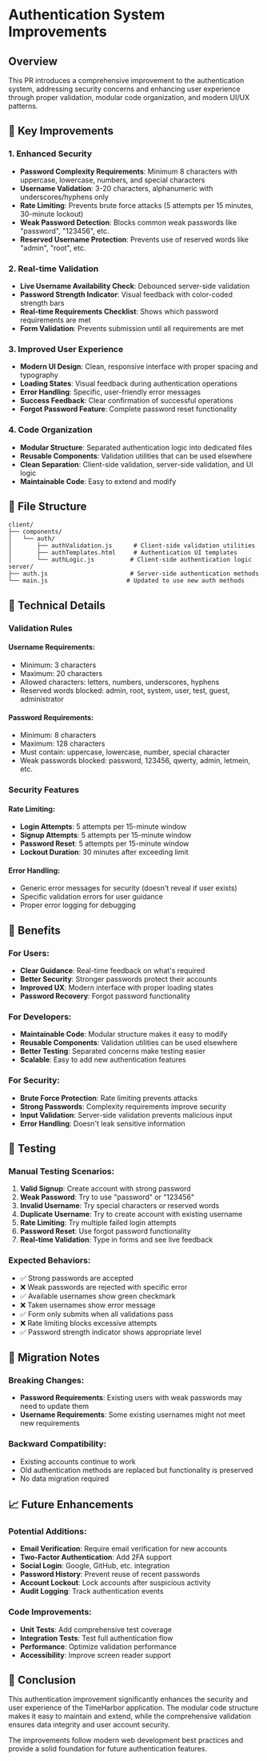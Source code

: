 # Authentication System Improvements

## Overview
This PR introduces a comprehensive improvement to the authentication system, addressing security concerns and enhancing user experience through proper validation, modular code organization, and modern UI/UX patterns.

## 🚀 Key Improvements

### 1. **Enhanced Security**
- **Password Complexity Requirements**: Minimum 8 characters with uppercase, lowercase, numbers, and special characters
- **Username Validation**: 3-20 characters, alphanumeric with underscores/hyphens only
- **Rate Limiting**: Prevents brute force attacks (5 attempts per 15 minutes, 30-minute lockout)
- **Weak Password Detection**: Blocks common weak passwords like "password", "123456", etc.
- **Reserved Username Protection**: Prevents use of reserved words like "admin", "root", etc.

### 2. **Real-time Validation**
- **Live Username Availability Check**: Debounced server-side validation
- **Password Strength Indicator**: Visual feedback with color-coded strength bars
- **Real-time Requirements Checklist**: Shows which password requirements are met
- **Form Validation**: Prevents submission until all requirements are met

### 3. **Improved User Experience**
- **Modern UI Design**: Clean, responsive interface with proper spacing and typography
- **Loading States**: Visual feedback during authentication operations
- **Error Handling**: Specific, user-friendly error messages
- **Success Feedback**: Clear confirmation of successful operations
- **Forgot Password Feature**: Complete password reset functionality

### 4. **Code Organization**
- **Modular Structure**: Separated authentication logic into dedicated files
- **Reusable Components**: Validation utilities that can be used elsewhere
- **Clean Separation**: Client-side validation, server-side validation, and UI logic
- **Maintainable Code**: Easy to extend and modify

## 📁 File Structure

```
client/
├── components/
│   └── auth/
│       ├── authValidation.js      # Client-side validation utilities
│       ├── authTemplates.html     # Authentication UI templates
│       └── authLogic.js          # Client-side authentication logic
server/
├── auth.js                       # Server-side authentication methods
└── main.js                      # Updated to use new auth methods
```

## 🔧 Technical Details

### Validation Rules

#### Username Requirements:
- Minimum: 3 characters
- Maximum: 20 characters
- Allowed characters: letters, numbers, underscores, hyphens
- Reserved words blocked: admin, root, system, user, test, guest, administrator

#### Password Requirements:
- Minimum: 8 characters
- Maximum: 128 characters
- Must contain: uppercase, lowercase, number, special character
- Weak passwords blocked: password, 123456, qwerty, admin, letmein, etc.

### Security Features

#### Rate Limiting:
- **Login Attempts**: 5 attempts per 15-minute window
- **Signup Attempts**: 5 attempts per 15-minute window
- **Password Reset**: 5 attempts per 15-minute window
- **Lockout Duration**: 30 minutes after exceeding limit

#### Error Handling:
- Generic error messages for security (doesn't reveal if user exists)
- Specific validation errors for user guidance
- Proper error logging for debugging

## 🎯 Benefits

### For Users:
- **Clear Guidance**: Real-time feedback on what's required
- **Better Security**: Stronger passwords protect their accounts
- **Improved UX**: Modern interface with proper loading states
- **Password Recovery**: Forgot password functionality

### For Developers:
- **Maintainable Code**: Modular structure makes it easy to modify
- **Reusable Components**: Validation utilities can be used elsewhere
- **Better Testing**: Separated concerns make testing easier
- **Scalable**: Easy to add new authentication features

### For Security:
- **Brute Force Protection**: Rate limiting prevents attacks
- **Strong Passwords**: Complexity requirements improve security
- **Input Validation**: Server-side validation prevents malicious input
- **Error Handling**: Doesn't leak sensitive information

## 🧪 Testing

### Manual Testing Scenarios:
1. **Valid Signup**: Create account with strong password
2. **Weak Password**: Try to use "password" or "123456"
3. **Invalid Username**: Try special characters or reserved words
4. **Duplicate Username**: Try to create account with existing username
5. **Rate Limiting**: Try multiple failed login attempts
6. **Password Reset**: Use forgot password functionality
7. **Real-time Validation**: Type in forms and see live feedback

### Expected Behaviors:
- ✅ Strong passwords are accepted
- ❌ Weak passwords are rejected with specific error
- ✅ Available usernames show green checkmark
- ❌ Taken usernames show error message
- ✅ Form only submits when all validations pass
- ❌ Rate limiting blocks excessive attempts
- ✅ Password strength indicator shows appropriate level

## 🔄 Migration Notes

### Breaking Changes:
- **Password Requirements**: Existing users with weak passwords may need to update them
- **Username Requirements**: Some existing usernames might not meet new requirements

### Backward Compatibility:
- Existing accounts continue to work
- Old authentication methods are replaced but functionality is preserved
- No data migration required

## 📈 Future Enhancements

### Potential Additions:
- **Email Verification**: Require email verification for new accounts
- **Two-Factor Authentication**: Add 2FA support
- **Social Login**: Google, GitHub, etc. integration
- **Password History**: Prevent reuse of recent passwords
- **Account Lockout**: Lock accounts after suspicious activity
- **Audit Logging**: Track authentication events

### Code Improvements:
- **Unit Tests**: Add comprehensive test coverage
- **Integration Tests**: Test full authentication flow
- **Performance**: Optimize validation performance
- **Accessibility**: Improve screen reader support

## 🎉 Conclusion

This authentication improvement significantly enhances the security and user experience of the TimeHarbor application. The modular code structure makes it easy to maintain and extend, while the comprehensive validation ensures data integrity and user account security.

The improvements follow modern web development best practices and provide a solid foundation for future authentication features. 